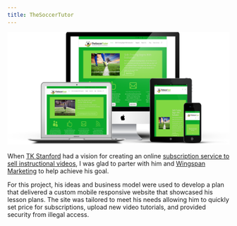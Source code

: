 ```yaml
---
title: TheSoccerTutor
---
```


![HomePage](assets/img/work/proj-1/Mobile.png)

When [TK Stanford](http://www.thesoccertutor.com/about-me/) had a vision for creating an online [subscription service to sell instructional videos](http://www.thesoccertutor.com/register/), I was glad to parter with him and [Wingspan Marketing](http://www.wingspanmarketing.com/) to help achieve his goal.

For this project, his ideas and business model were used to develop a plan that delivered a custom mobile responsive website that showcased his lesson plans. The site was tailored to meet his needs allowing him to quickly set price for subscriptions, upload new video tutorials, and provided security from illegal access.
